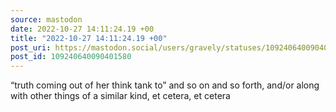 ```yaml
---
source: mastodon
date: 2022-10-27 14:11:24.19 +00
title: "2022-10-27 14:11:24.19 +00"
post_uri: https://mastodon.social/users/gravely/statuses/109240640090401580
post_id: 109240640090401580
---
```

“truth coming out of her think tank to” and so on and so forth, and/or along with other things of a similar kind, et cetera, et cetera


